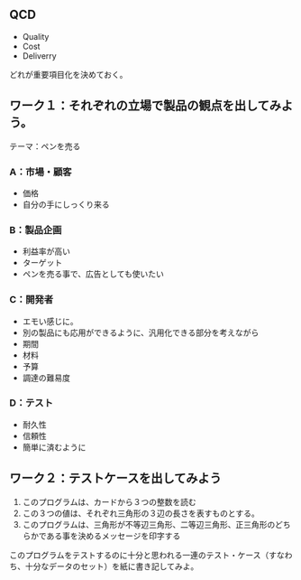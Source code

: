 ## QCD
 * Quality
 * Cost
 * Deliverry

どれが重要項目化を決めておく。  

## ワーク１：それぞれの立場で製品の観点を出してみよう。

テーマ：ペンを売る
### A：市場・顧客
 * 価格
 * 自分の手にしっくり来る

### B：製品企画
 * 利益率が高い
 * ターゲット
 * ペンを売る事で、広告としても使いたい

 ### C：開発者
 * エモい感じに。
 * 別の製品にも応用ができるように、汎用化できる部分を考えながら
 * 期間
 * 材料
 * 予算
 * 調達の難易度

### D：テスト
 * 耐久性
 * 信頼性
 * 簡単に済むように

 
 ## ワーク２：テストケースを出してみよう
 1. このプログラムは、カードから３つの整数を読む
 1. この３つの値は、それぞれ三角形の３辺の長さを表すものとする。
 1. このプログラムは、三角形が不等辺三角形、二等辺三角形、正三角形のどちらかである事を決めるメッセージを印字する

 このプログラムをテストするのに十分と思われる一連のテスト・ケース（すなわち、十分なデータのセット）を紙に書き記してみよ。





 